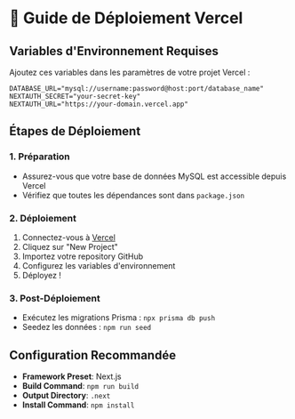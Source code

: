 # 🚀 Guide de Déploiement Vercel

## Variables d'Environnement Requises

Ajoutez ces variables dans les paramètres de votre projet Vercel :

```env
DATABASE_URL="mysql://username:password@host:port/database_name"
NEXTAUTH_SECRET="your-secret-key"
NEXTAUTH_URL="https://your-domain.vercel.app"
```

## Étapes de Déploiement

### 1. Préparation

- Assurez-vous que votre base de données MySQL est accessible depuis Vercel
- Vérifiez que toutes les dépendances sont dans `package.json`

### 2. Déploiement

1. Connectez-vous à [Vercel](https://vercel.com)
2. Cliquez sur "New Project"
3. Importez votre repository GitHub
4. Configurez les variables d'environnement
5. Déployez !

### 3. Post-Déploiement

- Exécutez les migrations Prisma : `npx prisma db push`
- Seedez les données : `npm run seed`

## Configuration Recommandée

- **Framework Preset**: Next.js
- **Build Command**: `npm run build`
- **Output Directory**: `.next`
- **Install Command**: `npm install`
